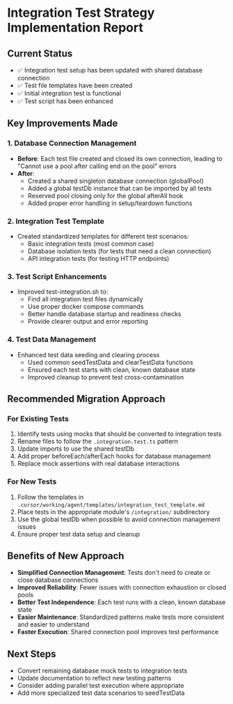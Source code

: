 # Integration Test Strategy Implementation Report

## Current Status
- ✅ Integration test setup has been updated with shared database connection
- ✅ Test file templates have been created
- ✅ Initial integration test is functional
- ✅ Test script has been enhanced

## Key Improvements Made

### 1. Database Connection Management
- **Before**: Each test file created and closed its own connection, leading to "Cannot use a pool after calling end on the pool" errors
- **After**: 
  - Created a shared singleton database connection (globalPool)
  - Added a global testDb instance that can be imported by all tests
  - Reserved pool closing only for the global afterAll hook
  - Added proper error handling in setup/teardown functions

### 2. Integration Test Template
- Created standardized templates for different test scenarios:
  - Basic integration tests (most common case)
  - Database isolation tests (for tests that need a clean connection)
  - API integration tests (for testing HTTP endpoints)

### 3. Test Script Enhancements
- Improved test-integration.sh to:
  - Find all integration test files dynamically
  - Use proper docker compose commands
  - Better handle database startup and readiness checks
  - Provide clearer output and error reporting

### 4. Test Data Management
- Enhanced test data seeding and clearing process
  - Used common seedTestData and clearTestData functions
  - Ensured each test starts with clean, known database state
  - Improved cleanup to prevent test cross-contamination

## Recommended Migration Approach

### For Existing Tests
1. Identify tests using mocks that should be converted to integration tests
2. Rename files to follow the `.integration.test.ts` pattern
3. Update imports to use the shared testDb
4. Add proper beforeEach/afterEach hooks for database management
5. Replace mock assertions with real database interactions

### For New Tests 
1. Follow the templates in `.cursor/working/agent/templates/integration_test_template.md`
2. Place tests in the appropriate module's `/integration/` subdirectory
3. Use the global testDb when possible to avoid connection management issues
4. Ensure proper test data setup and cleanup

## Benefits of New Approach
- **Simplified Connection Management**: Tests don't need to create or close database connections
- **Improved Reliability**: Fewer issues with connection exhaustion or closed pools
- **Better Test Independence**: Each test runs with a clean, known database state
- **Easier Maintenance**: Standardized patterns make tests more consistent and easier to understand
- **Faster Execution**: Shared connection pool improves test performance

## Next Steps
- Convert remaining database mock tests to integration tests
- Update documentation to reflect new testing patterns
- Consider adding parallel test execution where appropriate
- Add more specialized test data scenarios to seedTestData 